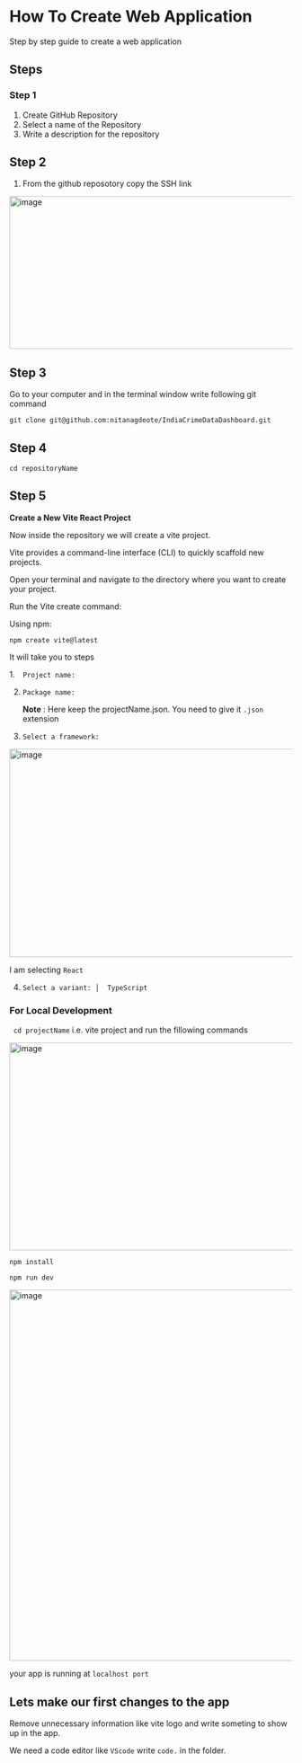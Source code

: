 # How To Create Web Application
Step by step guide to create a web application

## Steps 
### Step 1 
1. Create GitHub Repository
2. Select a name of the Repository
3. Write a description for the repository
## Step 2
1. From the github reposotory copy the SSH link
<img width="993" height="272" alt="image" src="https://github.com/user-attachments/assets/c730b217-5a15-4f8f-ac22-eeb3016db35e" />

## Step 3

Go to your computer and in the terminal window write following git command 

```git clone git@github.com:nitanagdeote/IndiaCrimeDataDashboard.git```

## Step 4

```cd repositoryName```

## Step 5

**Create a New Vite React Project**

Now inside the repository we will create a vite project.

Vite provides a command-line interface (CLI) to quickly scaffold new projects.

Open your terminal and navigate to the directory where you want to create your project.

Run the Vite create command:

Using npm:

```npm create vite@latest```

It will take you to steps

1.```  Project name:```

2. ```Package name:```
 
    **Note** : Here keep the projectName.json. You need to give it `.json` extension
  
3. ```Select a framework:```

<img width="993" height="371" alt="image" src="https://github.com/user-attachments/assets/22768086-4a4b-4661-b598-68059efffa6c" />

I am selecting `React` 

4. ```Select a variant: │  TypeScript```

### For Local Development 

``` cd projectName``` i.e. vite project and run the fillowing commands

<img width="993" height="370" alt="image" src="https://github.com/user-attachments/assets/2f2edd5a-ebcc-4859-b1fe-5aa22eb8a4de" />

```npm install```

```npm run dev```


<img width="1428" height="661" alt="image" src="https://github.com/user-attachments/assets/cffaa8f1-2c23-437e-897f-7ddecd06d51d" />

your app is running at ```localhost port```

## Lets make our first changes to the app
Remove unnecessary information like vite logo and write someting to show up in the app.


We need a code editor like `VScode`
write `code.` in the folder.








